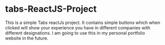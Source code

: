# tabs-ReactJS-Project
This is a simple Tabs reactJs project. It contains simple buttons which when clicked will show your experience you have in different companies with different designations.  I am going to use this in my personal portfolio website in the future.
